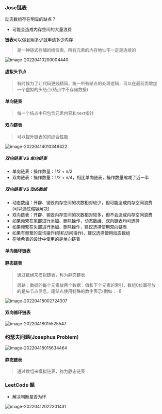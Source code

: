 ### Jose链表

动态数组存在明显的缺点？

* 可能会造成内存空间的大量浪费

**链表**可以做到用多少就申请多少内存

> 是一种链式存储的线性表，所有元素的内存地址不一定是连续的

![image-20220410200004440](/Users/guo/Notes/学习算法与数据结构笔记/03-链表_节点.png)



#### 虚拟头节点

> 有时候为了让代码更贱精简，统一所有结点的处理逻辑，可以在最前面增加一个虚拟的头结点(结点中不存储数据)

#### 单向链表

> 每一个结点中只包含元素内容和next指针

#### 双向链表

> 可以提升链表的的综合性能

![image-20220414010346422](/Users/guo/Notes/学习算法与数据结构笔记/双向链表_01.png)



##### 双向链表 VS 单向链表

* 单向链表：操作数量：1/2 + n/2
* 双向链表：操作数量：1/2 + n/4，相比单向链表，操作数量缩减了近一半

##### 双向链表 VS 动态数组

* 动态数组：开辟、销毁内存空间的次数相对较少，但可能造成内存空间浪费(可以通过缩容解决)
* 双向链表：开辟、销毁内存空间的次数相对较多，但不会造成内存空间浪费
* 如果频繁在尾部进行添加、删除操作，动态数组、双向链表均可选择
* 如果频繁在头部进行添加、删除操作，建议选择使用双向链表
* 如果有频繁的查询操作(随机访问操作)，建议选择使用动态数组
* 在哈希表的设计中使用的是单向链表

#### 单向循环链表

#### 静态链表

> 通过数组来模拟链表，称为静态链表
>
> 思路：数据的每个元素放两个数据：值和下个元素的索引，数组0位置存放的是头节点信息，尾结点使用特殊的数字表示(例如：-1)

![image-20220418002724307](/Users/guo/Notes/学习算法与数据结构笔记/images/单向循环链表_01.png)

#### 双向循环链表

![image-20220418015525547](/Users/guo/Notes/学习算法与数据结构笔记/images/双向循环链表_01.png)



### 约瑟夫问题(Josephus Problem)

![image-20220418015634464](/Users/guo/Notes/学习算法与数据结构笔记/images/约瑟夫问题.png)

#### 静态链表

> 通过数组来模拟链表，称为静态链表



### LeetCode 题

* 解决判断是否为环

![image-20220412022201431](/Users/guo/Notes/学习算法与数据结构笔记/03-链表-判断链表是否为环.png)
